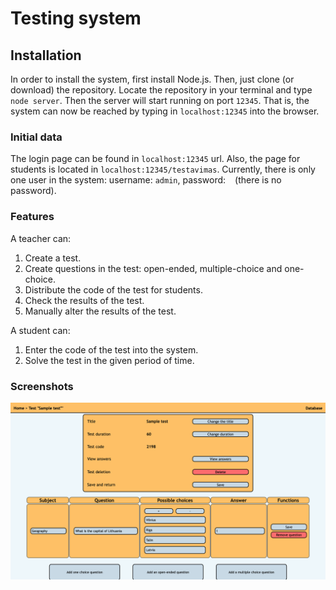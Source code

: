 # Testing system

## Installation
In order to install the system, first install Node.js. Then, just clone (or download) the repository. Locate the repository in your terminal and type `node server`. Then the server will start running on port `12345`. That is, the system can now be reached by typing in `localhost:12345` into the browser. 

### Initial data
The login page can be found in `localhost:12345` url. Also, the page for students is located in `localhost:12345/testavimas`. Currently, there is only one user in the system: username: `admin`, password: ` ` (there is no password).

### Features
A teacher can:
1. Create a test.
2. Create questions in the test: open-ended, multiple-choice and one-choice.
3. Distribute the code of the test for students.
4. Check the results of the test.
5. Manually alter the results of the test.

A student can:
1. Enter the code of the test into the system.
2. Solve the test in the given period of time.

### Screenshots
![](/Screenshots/1.png?raw=true "Optional Title")
